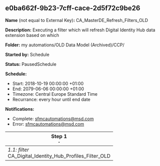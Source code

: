 ## e0ba662f-9b23-7cff-cace-2d5f72c9be26

**Name** (not equal to External Key)**:** CA_MasterDE_Refresh_Filters_OLD

**Description:** Executing a filter which will refresh Digital Identity Hub data extension based on which 

**Folder:** my automations/OLD Data Model (Archived)/CCP/

**Started by:** Schedule

**Status:** PausedSchedule

**Schedule:**

* Start: 2018-10-19 00:00:00 +01:00
* End: 2079-06-06 00:00:00 +01:00
* Timezone: Central Europe Standard Time
* Recurrance: every hour until end date

**Notifications:**

* Complete: sfmcautomations@msd.com
* Error: sfmcautomations@msd.com

| Step 1<br>_<small>-</small>_ |
| --- |
| _1.1: filter_<br>CA_Digital_Identity_Hub_Profiles_Filter_OLD |
